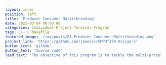 ```yaml
---
layout: inner
position: left
title: 'Producer Consumer Multithreading'
date: 2022-03-04 00:00:00
categories: Individual-Project Terminal-Program
tags: C++ C Makefile
featured_image: '/img/posts/03-Producer-Consumer-Multithreading.png'
project_link: 'https://github.com/jawniss/CMPUT379-Assign-2'
button_icon: 'github'
button_text: 'Source code'
lead_text: "The objective of this program is to tackle the multi-processing synchronization producer-consumer problem. A variable number of multithreaded consumers is used to simulate multiple consumers trying to simultaneously access the same data buffer. Mutual exclusion locks are used so that if the producer or a consumer is accessing the buffer, they have exclusive and uninterrupted access, preventing unintended shared data between multiple consumers. A summary of all work done and transactions are logged into log files within the project's directory."
---
```

